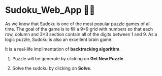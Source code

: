 # Sudoku_Web_App 🧩🧩

As we know that Sudoku is one of the most popular puzzle games of all time. The goal of the game is to fill a 9×9 grid with numbers so that each row, column and 3×3 section contain all of the digits between 1 and 9. As a logic puzzle, Sudoku is also an excellent brain game.

It is a real-life implimentation of **backtracking algorithm**.

1. Puzzle will be generate by clicking on **Get New Puzzle**.

2. Solve the sudoku by clicking on **Solve**.
